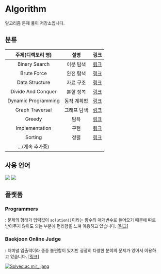 # Algorithm

알고리즘 문제 풀이 저장소입니다.

## 분류

|  주제(디렉토리 명)  |    설명     |                                   링크                                   |
| :-----------------: | :---------: | :----------------------------------------------------------------------: |
|    Binary Search    |  이분 탐색  |    [링크](https://github.com/LeeMir/Algorithm/tree/main/BinarySearch)    |
|     Brute Force     |  완전 탐색  |     [링크](https://github.com/LeeMir/Algorithm/tree/main/BruteForce)     |
|   Data Structure    |  자료 구조  |   [링크](https://github.com/LeeMir/Algorithm/tree/main/DataStructure)    |
| Divide And Conquer  |  분할 정복  |  [링크](https://github.com/LeeMir/Algorithm/tree/main/DevideAndConquer)  |
| Dynamic Programming | 동적 계획법 | [링크](https://github.com/LeeMir/Algorithm/tree/main/DynamicProgramming) |
|   Graph Traversal   | 그래프 탐색 |   [링크](https://github.com/LeeMir/Algorithm/tree/main/GraphTraversal)   |
|       Greedy      |    탐욕     |      [링크](https://github.com/LeeMir/Algorithm/tree/main/Greedy)       |
|   Implementation    |    구현     |   [링크](https://github.com/LeeMir/Algorithm/tree/main/Implementation)   |
|       Sorting       |    정렬     |      [링크](https://github.com/LeeMir/Algorithm/tree/main/Sorting)       |
|  ...(계속 추가중)   |

## 사용 언어

<div>
  <img src="https://img.shields.io/badge/JavaScript-F7DF1E?style=flat-square&logo=javascript&logoColor=white"/>
  <img src="https://img.shields.io/badge/C++-00599C?style=flat-square&logo=cplusplus&logoColor=white"/>
</div>

## 플랫폼

### Programmers

: 문제의 형태가 입력값이 `solution()`이라는 함수의 매개변수로 들어오기 때문에 따로 받아주지 않아도 되는 부분에 편리함을 느껴 이용하고 있습니다. [[링크]](https://programmers.co.kr/)

### Baekjoon Online Judge

: 터미널 입출력이라 종종 불편함이 있지만 굉장히 다양한 분야의 문제가 있어서 이용하고 있습니다. [[링크]](https://www.acmicpc.net/)

[![Solved.ac mir_jjang](http://mazassumnida.wtf/api/v2/generate_badge?boj=mir_jjang)](https://solved.ac/mir_jjang)
